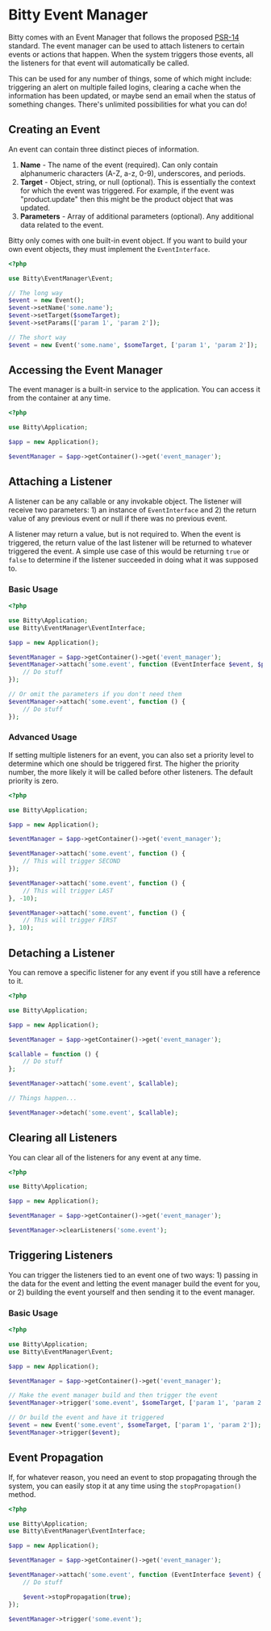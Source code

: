 # Bitty Event Manager

Bitty comes with an Event Manager that follows the proposed  [PSR-14](https://github.com/php-fig/fig-standards/blob/master/proposed/event-manager.md) standard. The event manager can be used to attach listeners to certain events or actions that happen. When the system triggers those events, all the listeners for that event will automatically be called.

This can be used for any number of things, some of which might include: triggering an alert on multiple failed logins, clearing a cache when the information has been updated, or maybe send an email when the status of something changes. There's unlimited possibilities for what you can do!

## Creating an Event

An event can contain three distinct pieces of information.

1. **Name** - The name of the event (required). Can only contain alphanumeric characters (A-Z, a-z, 0-9), underscores, and periods.
2. **Target** - Object, string, or null (optional). This is essentially the context for which the event was triggered. For example, if the event was "product.update" then this might be the product object that was updated.
3. **Parameters** - Array of additional parameters (optional). Any additional data related to the event.

Bitty only comes with one built-in event object. If you want to build your own event objects, they must implement the `EventInterface`.

```php
<?php

use Bitty\EventManager\Event;

// The long way
$event = new Event();
$event->setName('some.name');
$event->setTarget($someTarget);
$event->setParams(['param 1', 'param 2']);

// The short way
$event = new Event('some.name', $someTarget, ['param 1', 'param 2']);
```

## Accessing the Event Manager

The event manager is a built-in service to the application. You can access it from the container at any time.

```php
<?php

use Bitty\Application;

$app = new Application();

$eventManager = $app->getContainer()->get('event_manager');
```

## Attaching a Listener

A listener can be any callable or any invokable object. The listener will receive two parameters: 1) an instance of `EventInterface` and 2) the return value of any previous event or null if there was no previous event.

A listener may return a value, but is not required to. When the event is triggered, the return value of the last listener will be returned to whatever triggered the event. A simple use case of this would be returning `true` or `false` to determine if the listener succeeded in doing what it was supposed to.

### Basic Usage

```php
<?php

use Bitty\Application;
use Bitty\EventManager\EventInterface;

$app = new Application();

$eventManager = $app->getContainer()->get('event_manager');
$eventManager->attach('some.event', function (EventInterface $event, $previous = null) {
    // Do stuff
});

// Or omit the parameters if you don't need them
$eventManager->attach('some.event', function () {
    // Do stuff
});
```

### Advanced Usage

If setting multiple listeners for an event, you can also set a priority level to determine which one should be triggered first. The higher the priority number, the more likely it will be called before other listeners. The default priority is zero.

```php
<?php

use Bitty\Application;

$app = new Application();

$eventManager = $app->getContainer()->get('event_manager');

$eventManager->attach('some.event', function () {
    // This will trigger SECOND
});

$eventManager->attach('some.event', function () {
    // This will trigger LAST
}, -10);

$eventManager->attach('some.event', function () {
    // This will trigger FIRST
}, 10);
```

## Detaching a Listener

You can remove a specific listener for any event if you still have a reference to it.

```php
<?php

use Bitty\Application;

$app = new Application();

$eventManager = $app->getContainer()->get('event_manager');

$callable = function () {
    // Do stuff
};

$eventManager->attach('some.event', $callable);

// Things happen...

$eventManager->detach('some.event', $callable);
```

## Clearing all Listeners

You can clear all of the listeners for any event at any time.

```php
<?php

use Bitty\Application;

$app = new Application();

$eventManager = $app->getContainer()->get('event_manager');

$eventManager->clearListeners('some.event');
```

## Triggering Listeners

You can trigger the listeners tied to an event one of two ways: 1) passing in the data for the event and letting the event manager build the event for you, or 2) building the event yourself and then sending it to the event manager.

### Basic Usage

```php
<?php

use Bitty\Application;
use Bitty\EventManager\Event;

$app = new Application();

$eventManager = $app->getContainer()->get('event_manager');

// Make the event manager build and then trigger the event
$eventManager->trigger('some.event', $someTarget, ['param 1', 'param 2']);

// Or build the event and have it triggered
$event = new Event('some.event', $someTarget, ['param 1', 'param 2']);
$eventManager->trigger($event);
```

## Event Propagation

If, for whatever reason, you need an event to stop propagating through the system, you can easily stop it at any time using the `stopPropagation()` method.

```php
<?php

use Bitty\Application;
use Bitty\EventManager\EventInterface;

$app = new Application();

$eventManager = $app->getContainer()->get('event_manager');

$eventManager->attach('some.event', function (EventInterface $event) {
    // Do stuff

    $event->stopPropagation(true);
});

$eventManager->trigger('some.event');
```

